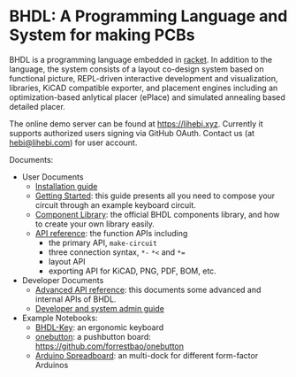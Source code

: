 # BHDL: A Programming Language and System for making PCBs

BHDL is a programming language embedded in
[racket](https://racket-lang.org/). In addition to the language, the system
consists of a layout co-design system based on functional picture, REPL-driven
interactive development and visualization, libraries, KiCAD compatible exporter,
and placement engines including an optimization-based anlytical placer (ePlace)
and simulated annealing based detailed placer.

The online demo server can be found at https://lihebi.xyz. Currently it supports authorized users signing via GitHub OAuth. Contact us (at hebi@lihebi.com) for user account.

Documents:

- User Documents
    - [Installation guide](INSTALL.md)
    - [Getting Started](docs/getting-started.md): this guide presents all you need to compose your circuit through an example keyboard circuit.
    - [Component Library](docs/library.md): the official BHDL components library, and how to create your own library easily.
    - [API reference](docs/API.md): the function APIs including
        - the primary API, `make-circuit`
        - three connection syntax, `*-` `*<` and `*=`
        - layout API
        - exporting API for KiCAD, PNG, PDF, BOM, etc.
- Developer Documents
    - [Advanced API reference](docs/advanced.md): this documents some advanced and internal APIs of BHDL.
    - [Developer and system admin guide](docs/dev.md)
- Example Notebooks:
  - [BHDL-Key](bhdl-test/BHDL-Key.ipynb): an ergonomic keyboard
  - [onebutton](bhdl-test/onebutton.ipynb): a pushbutton board: https://github.com/forrestbao/onebutton
  - [Arduino Spreadboard](bhdl-test/spreadboard.ipynb): an multi-dock for different form-factor Arduinos
